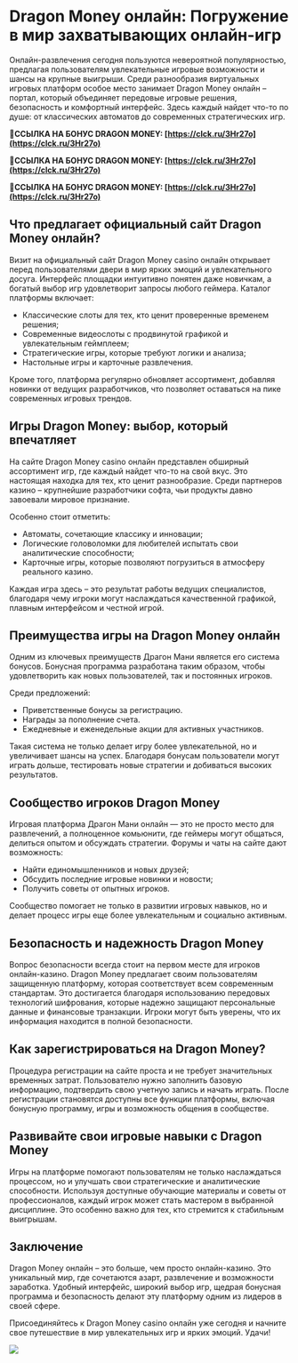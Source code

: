 # Dragon Money онлайн: Погружение в мир захватывающих онлайн-игр

Онлайн-развлечения сегодня пользуются невероятной популярностью, предлагая пользователям увлекательные игровые возможности и шансы на крупные выигрыши. Среди разнообразия виртуальных игровых платформ особое место занимает Dragon Money онлайн – портал, который объединяет передовые игровые решения, безопасность и комфортный интерфейс. Здесь каждый найдет что-то по душе: от классических автоматов до современных стратегических игр.

**🔗ССЫЛКА НА БОНУС DRAGON MONEY: [https://clck.ru/3Hr27o](https://clck.ru/3Hr27o)**

**🔗ССЫЛКА НА БОНУС DRAGON MONEY: [https://clck.ru/3Hr27o](https://clck.ru/3Hr27o)**

**🔗ССЫЛКА НА БОНУС DRAGON MONEY: [https://clck.ru/3Hr27o](https://clck.ru/3Hr27o)**

## Что предлагает официальный сайт Dragon Money онлайн?

Визит на официальный сайт Dragon Money casino онлайн открывает перед пользователями двери в мир ярких эмоций и увлекательного досуга. Интерфейс площадки интуитивно понятен даже новичкам, а богатый выбор игр удовлетворит запросы любого геймера. Каталог платформы включает:

- Классические слоты для тех, кто ценит проверенные временем решения;
- Современные видеослоты с продвинутой графикой и увлекательным геймплеем;
- Стратегические игры, которые требуют логики и анализа;
- Настольные игры и карточные развлечения.

Кроме того, платформа регулярно обновляет ассортимент, добавляя новинки от ведущих разработчиков, что позволяет оставаться на пике современных игровых трендов.

## Игры Dragon Money: выбор, который впечатляет

На сайте Dragon Money casino онлайн представлен обширный ассортимент игр, где каждый найдет что-то на свой вкус. Это настоящая находка для тех, кто ценит разнообразие. Среди партнеров казино – крупнейшие разработчики софта, чьи продукты давно завоевали мировое признание.

Особенно стоит отметить:

- Автоматы, сочетающие классику и инновации;
- Логические головоломки для любителей испытать свои аналитические способности;
- Карточные игры, которые позволяют погрузиться в атмосферу реального казино.

Каждая игра здесь – это результат работы ведущих специалистов, благодаря чему игроки могут наслаждаться качественной графикой, плавным интерфейсом и честной игрой.

## Преимущества игры на Dragon Money онлайн

Одним из ключевых преимуществ Драгон Мани является его система бонусов. Бонусная программа разработана таким образом, чтобы удовлетворить как новых пользователей, так и постоянных игроков.

Среди предложений:

- Приветственные бонусы за регистрацию.
- Награды за пополнение счета.
- Ежедневные и еженедельные акции для активных участников.

Такая система не только делает игру более увлекательной, но и увеличивает шансы на успех. Благодаря бонусам пользователи могут играть дольше, тестировать новые стратегии и добиваться высоких результатов.

## Сообщество игроков Dragon Money

Игровая платформа Драгон Мани онлайн — это не просто место для развлечений, а полноценное комьюнити, где геймеры могут общаться, делиться опытом и обсуждать стратегии. Форумы и чаты на сайте дают возможность:

- Найти единомышленников и новых друзей;
- Обсудить последние игровые новинки и новости;
- Получить советы от опытных игроков.

Сообщество помогает не только в развитии игровых навыков, но и делает процесс игры еще более увлекательным и социально активным.

## Безопасность и надежность Dragon Money

Вопрос безопасности всегда стоит на первом месте для игроков онлайн-казино. Dragon Money предлагает своим пользователям защищенную платформу, которая соответствует всем современным стандартам. Это достигается благодаря использованию передовых технологий шифрования, которые надежно защищают персональные данные и финансовые транзакции. Игроки могут быть уверены, что их информация находится в полной безопасности.

## Как зарегистрироваться на Dragon Money?

Процедура регистрации на сайте проста и не требует значительных временных затрат. Пользователю нужно заполнить базовую информацию, подтвердить свою учетную запись и начать играть. После регистрации становятся доступны все функции платформы, включая бонусную программу, игры и возможность общения в сообществе.

## Развивайте свои игровые навыки с Dragon Money

Игры на платформе помогают пользователям не только наслаждаться процессом, но и улучшать свои стратегические и аналитические способности. Используя доступные обучающие материалы и советы от профессионалов, каждый игрок может стать мастером в выбранной дисциплине. Это особенно важно для тех, кто стремится к стабильным выигрышам.

## Заключение

Dragon Money онлайн – это больше, чем просто онлайн-казино. Это уникальный мир, где сочетаются азарт, развлечение и возможности заработка. Удобный интерфейс, широкий выбор игр, щедрая бонусная программа и безопасность делают эту платформу одним из лидеров в своей сфере.

Присоединяйтесь к Dragon Money casino онлайн уже сегодня и начните свое путешествие в мир увлекательных игр и ярких эмоций. Удачи!

![](https://i.ibb.co/gS68fN0/dm-mob.jpg)
